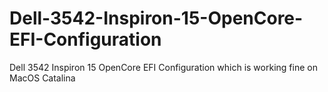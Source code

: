 # Dell-3542-Inspiron-15-OpenCore-EFI-Configuration
Dell 3542 Inspiron 15 OpenCore EFI Configuration which is working fine on MacOS Catalina
